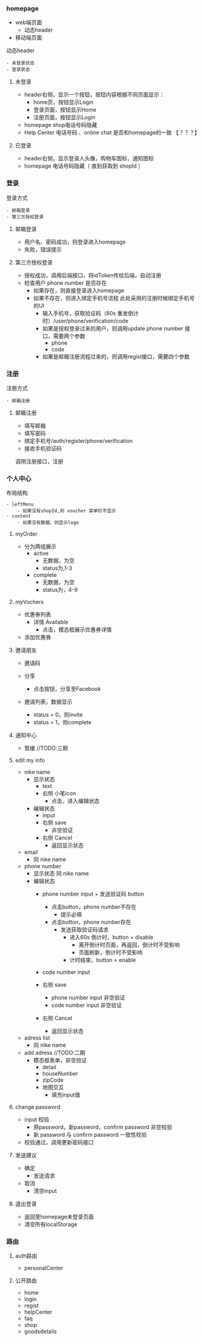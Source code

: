 <!--
 * @Author: your name
 * @Date: 2021-04-09 09:15:13
 * @LastEditTime: 2021-04-12 10:06:50
 * @LastEditors: Please set LastEditors
 * @Description: In User Settings Edit
 * @FilePath: /fudi/docs/first.md
-->
### homepage 
- web端页面
    - 动态header
- 移动端页面


动态header

    - 未登录状态
    - 登录状态

1. 未登录
    - header右侧，显示一个按钮，按钮内容根据不同页面显示：
        - home页，按钮显示Login
        - 登录页面，按钮显示Home
        - 注册页面，按钮显示Login
    - homepage shop电话号码隐藏
    - Help Center 电话号码 、online chat  是否和homepage的一致 【？？？】


2. 已登录
    - header右侧，显示登录人头像，购物车图标，通知图标
    - homepage 电话号码隐藏（ 直到获取到 shopId  ）



### 登录

登录方式

    - 邮箱登录
    - 第三方授权登录


1. 邮箱登录
    - 用户名、密码成功，则登录进入homepage
    - 失败，错误提示

2. 第三方授权登录
    - 授权成功，调用后端接口，将idToken传给后端，自动注册
    - 检查用户 phone number 是否存在
        - 如果存在，则直接登录进入homepage
        - 如果不存在，则进入绑定手机号流程
            此处采用的注册时候绑定手机号的UI
            - 输入手机号，获取验证码（60s 重发倒计时）/user/phone/verification/code
            - 如果是授权登录过来的用户，则调用update phone number 接口，需要两个参数
                - phone
                - code
            - 如果是邮箱注册流程过来的，则调用regist接口，需要四个参数


### 注册

注册方式

    - 邮箱注册

1. 邮箱注册
    - 填写邮箱
    - 填写密码
    - 绑定手机号/auth/register/phone/verification
    - 接收手机验证码 

    调用注册接口，注册


### 个人中心

布局结构

    - leftMenu
        - 如果没有shopId,则 voucher 菜单栏不显示
    - content
        - 如果没有数据，则显示logo

1. myOrder
    - 分为两组展示
        - active
            - 无数据，为空
            - status为,1-3
        - complete
            - 无数据，为空
            - status为，4-9
            
2.  myVochers

    - 优惠券列表
        - 详情 Available
            - 点击，模态框展示优惠券详情
    - 添加优惠券

3. 邀请朋友
    - 邀请码
    - 分享
        - 点击按钮，分享至Facebook 

    - 邀请列表，数据显示
        - status = 0，则invite
        - status = 1，则complete

4. 通知中心
    - 暂缓 //TODO:三期

5. edit my info

    - nike name
        - 显示状态 
            - text
            - 右侧 小笔icon
                - 点击，进入编辑状态
        - 编辑状态 
            - input
            - 右侧 save
                - 非空验证
            - 右侧 Cancel
                - 返回显示状态
    - email
        - 同 nike name
    - phone number
        - 显示状态 
           同 nike name
        - 编辑状态 
            - phone number input  + 发送验证码 button

                - 点击button，phone number不存在
                    - 提示必填 
                - 点击button，phone number存在
                    - 发送获取验证码请求
                        - 进入60s 倒计时，button = disable 
                            - 离开倒计时页面，再返回，倒计时不受影响
                            - 页面刷新，倒计时不受影响
                        - 计时结束，button = enable
                
            - code number input
            - 右侧 save
                - phone number input 非空验证
                - code number input 非空验证
            - 右侧 Cancel
                - 返回显示状态
     - adress list 
        - 同 nike name
     - add adress //TODO:二期
        - 模态框表单，非空验证
            - detail
            - houseNumber
            - zipCode
            - 地图交互 
                - 填充input值

6. change password

    - input 校验
        - 原password，新password，confirm password 非空校验
        - 新 password 与 confirm password 一致性校验
    - 校验通过，调用更新密码接口
    

7. 发送建议
    - 确定
        - 发送请求
    - 取消
        - 清空input
    
8. 退出登录
    - 返回至homepage未登录页面
    - 清空所有localStorage


### 路由
1. auth路由
    - personalCenter
    
2. 公开路由

    - home
    - login
    - regist
    - helpCenter
    - faq
    - shop
    - goodsdetails